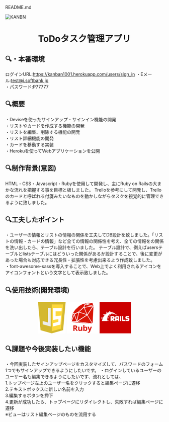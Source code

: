 README.md

![KANBN](https://media.giphy.com/media/7A1NfPDwFyjlZP0CsG/giphy.gif)
<h1 align="center">ToDoタスク管理アプリ</h1>


## 🔍・本番環境
ログインURL:https://kanban1001.herokuapp.com/users/sign_in
・Eメール:test@i.softbank.jp<br>
・パスワード:P77777<br>

## 🔍概要
・Deviseを使ったサインアップ・サインイン機能の開発<br>
・リストやカードを作成する機能の開発<br>
・リストを編集、削除する機能の開発<br>
・リスト詳細機能の開発<br>
・カードを移動する実装<br>
・Herokuを使ってWebアプリケーションを公開<br>


## 🔍制作背景(意図)
HTML・CSS・Javascript・Rubyを使用して開発し、主にRuby on Railsの大まかな流れを把握する事を目標と板しました。
Trelloを参考にして開発し、Trelloのカードと呼ばれる付箋みたいなものを動かしながらタスクを視覚的に管理できるように致しました。

## 🔍工夫したポイント
・ユーザーの情報とリストの情報の関係を工夫してDB設計を致しました。「リストの情報・カードの情報」など全ての情報の関係性を考え、全ての情報をの関係を洗い出したら、テーブル設計を行いました。
テーブル設計で、例えばusersテーブルとlistsテーブルにはどういった関係があるか設計することで、後に変更があった場合も対応できる冗長性・拡張性を考慮出来るよう作成致しました。<br>
・font-awesome-sassを導入することで、Web上でよく利用されるアイコンをアイコンフォントという文字として表示致しました。<br>

## 🔍使用技術(開発環境)
<p align="center">
  <a href="javascriptロゴ"><img src="https://github.com/Daisuke-23/kanban-1001/blob/master/javascript-1.svg" height="100px；" /></a>
  <a href="Rubyロゴ"><img src="https://github.com/Daisuke-23/line-bot/blob/master/%E3%82%BF%E3%82%99%E3%82%A6%E3%83%B3%E3%83%AD%E3%83%BC%E3%83%88%E3%82%99.png" height="100px；" /></a>
  <a href="Railsロゴ"><img src="https://github.com/Daisuke-23/line-bot/blob/master/rails.png" height="100px;" /></a>
</p>


## 🔍課題や今後実装したい機能
・今回実装したサインアップページをカスタマイズして、パスワードのフォーム1つでもサインアップできるようにしたいです。
・ログインしているユーザーのユーザー名も編集できるようにしたいです、流れとしては、<br>
1.トップページ左上のユーザー名をクリックすると編集ページに遷移<br>
2.テキストボックスに新しい名前を入力<br>
3.編集するボタンを押下<br>
4.更新が成功したら、トップページにリダイレクトし、失敗すれば編集ページに遷移<br>
※ビューはリスト編集ページのものを流用する<br>
